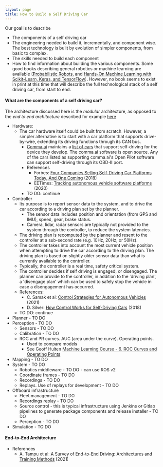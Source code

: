 ```yaml
---
layout: page
title: How to Build a Self Driving Car
---
```

Our goal is to describe
* The components of a self driving car
* The engineering needed to build it, incrementally, and component wise. The best technology is built by evolution of simpler components, from basic to complex.
* The skills needed to build each component
* How to find information about building the various components. Some good books describing general robotics or machine learning are available ([Probabilistic Robots](https://docs.ufpr.br/~danielsantos/ProbabilisticRobotics.pdf), and [Hands-On Machine Learning with Scikit-Learn, Keras, and TensorFlow](https://www.amazon.com/Hands-Machine-Learning-Scikit-Learn-TensorFlow/dp/14920326461)). However, no book seems to exist in print at this time that will describe the full technological stack of a self driving car, from start to end. 

#### What are the components of a self driving car?
The architecture discussed here is the *modular* architecture, as opposed to the *end to end architecture* described for example [here](https://arxiv.org/pdf/2003.06404.pdf)

* Hardware: 
  * The car hardware itself could be built from scratch. However, a simpler alternative is to start with a car platform that supports drive-by-wire, extending its driving functions through its CAN bus.
    * [Comma.ai](http://comma.ai) maintains a [list of cars](https://github.com/commaai/openpilot/blob/master/docs/CARS.md) that support self-driving for the device they develop. The comma.ai software is open source. Any of the cars listed as supporting comma.ai's Open Pilot software can support self-driving through its OBD-II port.
    * References
      * Forbes: [Four Companies Selling Self-Driving Car Platforms Today, And One Coming](https://www.forbes.com/sites/davidsilver/2018/08/22/four-companies-selling-self-driving-car-platforms-today-and-one-coming/?sh=12755b6d187f) (2018)
      * EETimes: [Tracking autonomous vehicle software platforms](https://www.embedded.com/tracking-autonomous-vehicle-software-platforms/) (2020)
    * TO DO: continue
* Controller
  * Its purpose is to report sensor data to the system, and to drive the car according to a driving plan set by the planner.
    * The sensor data includes position and orientation (from GPS and IMU), speed, gear, brake status.
    * Camera, lidar, radar sensors are typically not provided to the system through the controller, to reduce the system latencies.
  * The driving plan is recomputed by the planner and resent to the controller at a sub-second rate (e.g. 10Hz, 20Hz, or 50Hz).
  * The controller takes into account the most current vehicle position when attempting to drive the car according to the driving plan. The driving plan is based on slightly older sensor data than what is currently available to the controller.
  * Typically, the controller is a real time, safety critical system.
  * The controller decides if self driving is engaged, or disengaged. The planner can provide to the controller, in addition to the 'driving plan', a 'disengage plan' which can be used to safely stop the vehicle in case a disengagement has occurred.
  * References:
    * C. Samak et al: [Control Strategies for Autonomous Vehicles](https://arxiv.org/pdf/2011.08729.pdf) (2021)
    * D. Silver: [How Control Works for Self-Driving Cars](https://www.linkedin.com/pulse/how-control-works-self-driving-cars-david-silver/) (2018)
  * TO DO: continue
* Planner - TO DO
* Perception - TO DO
  * Sensors - TO DO
  * Calibration - TO DO
  * ROC and PR curves. AUC (area under the curve). Operating points.
    * Used to compare models
    * See Geoff Hulten [Machine Learning Course - 6. ROC Curves and Operating Points](https://www.youtube.com/watch?v=XNYURf_GO1o)
* Mapping - TO DO
* System - TO DO
  * Robotics middleware - TO DO - can use ROS v2
  * Coordinate frames - TO DO
  * Recordings - TO DO
  * Replays. Use of replays for development - TO DO
* Offboard infrastructure
  * Fleet management - TO DO
  * Recordings replay - TO DO
  * Source control - this is typical infrastructure using Jenkins or Gitlab pipelines to generate package components and release installer - TO DO
  * Perception - TO DO
* Simulation - TO DO

#### End-to-End Architecture
* References
  * A. Tampu et al: [A Survey of End-to-End Driving: Architectures and Training Methods](https://arxiv.org/pdf/2003.06404.pdf) (2021)